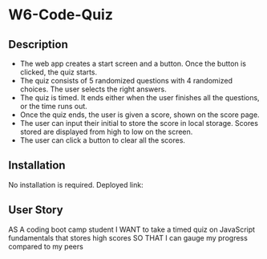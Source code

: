 # W6-Code-Quiz

## Description

- The web app creates a start screen and a button. Once the button is clicked, the quiz starts.
- The quiz consists of 5 randomized questions with 4 randomized choices. The user selects the right answers.
- The quiz is timed. It ends either when the user finishes all the questions, or the time runs out.
- Once the quiz ends, the user is given a score, shown on the score page.
- The user can input their initial to store the score in local storage. Scores stored are displayed from high to low on the screen.
- The user can click a button to clear all the scores.

## Installation
No installation is required. 
Deployed link: 

## User Story

AS A coding boot camp student
I WANT to take a timed quiz on JavaScript fundamentals that stores high scores
SO THAT I can gauge my progress compared to my peers
